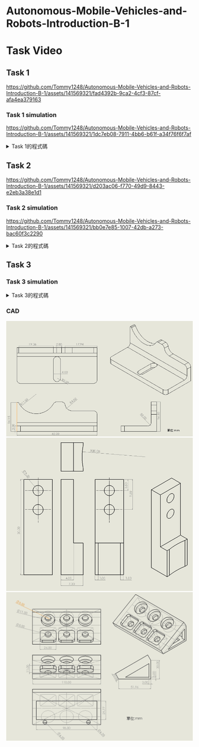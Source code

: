 # Autonomous-Mobile-Vehicles-and-Robots-Introduction-B-1





# Task Video
## Task 1
https://github.com/Tommy1248/Autonomous-Mobile-Vehicles-and-Robots-Introduction-B-1/assets/141569321/fad4392b-9ca2-4cf3-87cf-afa4ea379163
### Task 1 simulation
https://github.com/Tommy1248/Autonomous-Mobile-Vehicles-and-Robots-Introduction-B-1/assets/141569321/1dc7eb08-7911-4bb6-b61f-a34f76f6f7af
<details>
<summary>Task 1的程式碼</summary>

> Text that is a quote
> 1111111
> <p>11111<p>
> <p>1111<p>
> <p>1111111<p>
</details>

</details>

## Task 2
https://github.com/Tommy1248/Autonomous-Mobile-Vehicles-and-Robots-Introduction-B-1/assets/141569321/d203ac06-f770-49d9-8443-e2eb3a38e1d1
### Task 2 simulation
https://github.com/Tommy1248/Autonomous-Mobile-Vehicles-and-Robots-Introduction-B-1/assets/141569321/bb0e7e85-1007-42db-a273-bac60f3c2290
<details>
<summary>Task 2的程式碼</summary>

> Text that is a quote
> 1111111
> <p>11111<p>
> <p>1111<p>
> <p>1111111<p>
</details>

</details>

## Task 3
### Task 3 simulation


<details>
<summary>Task 3的程式碼</summary>

> Text that is a quote
> 1111111
> <p>11111<p>
> <p>1111<p>
> <p>1111111<p>
</details>

</details>

### CAD
<div align = center>
<img src ="https://github.com/Tommy1248/Autonomous-Mobile-Vehicles-and-Robots-Introduction-B-1/blob/main/%E8%A3%BD%E5%85%B7/CAD.jpg">
</div>

<div align = center>
<img src ="https://github.com/Tommy1248/Autonomous-Mobile-Vehicles-and-Robots-Introduction-B-1/blob/main/%E8%A3%BD%E5%85%B7/gripper.jpg">
</div>

<div align = center>
<img src ="https://github.com/Tommy1248/Autonomous-Mobile-Vehicles-and-Robots-Introduction-B-1/blob/main/%E8%A3%BD%E5%85%B7/platform.jpg">
</div>
